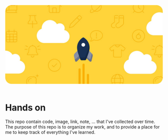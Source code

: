 <img src="image/cover_shatel.jpeg" width="">
<br><br/>

# Hands on

This repo contain code, image, link, note, ... that I've collected over time.   
The purpose of this repo is to organize my work, and to provide a place for me to keep track of everything I've learned.
